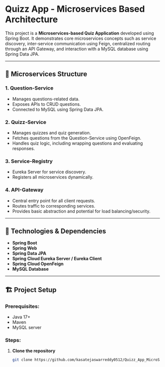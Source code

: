 # Quizz App - Microservices Based Architecture

This project is a **Microservices-based Quiz Application** developed using Spring Boot. It demonstrates core microservices concepts such as service discovery, inter-service communication using Feign, centralized routing through an API Gateway, and interaction with a MySQL database using Spring Data JPA.

---

## 🧱 Microservices Structure

### 1. **Question-Service**
- Manages questions-related data.
- Exposes APIs to CRUD questions.
- Connected to MySQL using Spring Data JPA.

### 2. **Quizz-Service**
- Manages quizzes and quiz generation.
- Fetches questions from the Question-Service using OpenFeign.
- Handles quiz logic, including wrapping questions and evaluating responses.

### 3. **Service-Registry**
- Eureka Server for service discovery.
- Registers all microservices dynamically.

### 4. **API-Gateway**
- Central entry point for all client requests.
- Routes traffic to corresponding services.
- Provides basic abstraction and potential for load balancing/security.

---

## 🚀 Technologies & Dependencies

- **Spring Boot**
- **Spring Web**
- **Spring Data JPA**
- **Spring Cloud Eureka Server / Eureka Client**
- **Spring Cloud OpenFeign**
- **MySQL Database**

---

## 🏗️ Project Setup

### Prerequisites:
- Java 17+
- Maven
- MySQL server

### Steps:

1. **Clone the repository**
   ```bash
   git clone https://github.com/kasatejaswarreddy0512/Quizz_App_MicroServices
